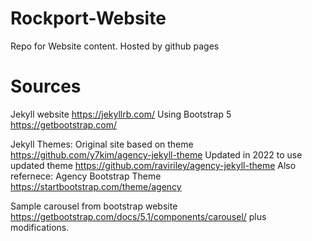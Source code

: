 # Rockport-Website
Repo for Website content. Hosted by github pages 

# Sources
Jekyll website https://jekyllrb.com/
Using Bootstrap 5  https://getbootstrap.com/

Jekyll Themes: 
Original site based on theme https://github.com/y7kim/agency-jekyll-theme
Updated in 2022 to use updated theme https://github.com/raviriley/agency-jekyll-theme
Also refernece: Agency Bootstrap Theme https://startbootstrap.com/theme/agency

Sample carousel from bootstrap website https://getbootstrap.com/docs/5.1/components/carousel/ plus modifications. 

